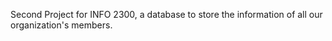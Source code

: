 Second Project for INFO 2300, a database to store the information of all our organization's members.
